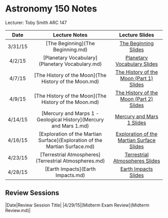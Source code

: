 # Astronomy 150 Notes
Lecturer: Toby Smith
ARC 147

|Date|Lecture Notes|Lecture Slides|
|:--:|:--:|:--:|
|3/31/15|[The Beginning](The Beginning.md)|[The Beginning Slides](http://www.astro.washington.edu/users/smith/Astro150/Lectures/Intro/Slide0.html)|
|4/2/15|[Planetary Vocabulary](Planetary Vocabulary.md)|[Planetary Vocabulary Slides](http://www.astro.washington.edu/users/smith/Astro150/Lectures/Vocab/Slide0.html)|
|4/7/15|[The History of the Moon](The History of the Moon.md)|[The History of the Moon (Part 1) Slides](http://www.astro.washington.edu/users/smith/Astro150/Lectures/Apollo/Slide0.html)|
|4/9/15|[The History of the Moon](The History of the Moon.md)|[The History of the Moon (Part 2) Slides](http://www.astro.washington.edu/users/smith/Astro150/Lectures/MoonOrg/Slide0.html)|
|4/14/15|[Mercury and Marps 1 - Geological History](Mercury and Mars 1.md)|[Mercury and Mars 1 Slides](http://www.astro.washington.edu/users/smith/Astro150/Lectures/MerMarsI/Slide0.html)|
|4/16/15|[Exploration of the Martian Surface](Exploration of the Martian Surface.md)|[Exploration of the Martian Surface Slides](http://www.astro.washington.edu/users/smith/Astro150/Lectures/MarsSurface/Slide0.html)|
|4/23/15|[Terrestrial Atmospheres](Terrestrial Atmospheres.md)|[Terrestrial Atmospheres Slides](http://www.astro.washington.edu/users/smith/Astro150/Lectures/TerrAtm/Slide0.html)|
|4/28/15|[Earth Impacts](Earth Impacts.md)|[Earth Impacts Slides](http://www.astro.washington.edu/users/smith/Astro150/Lectures/KT/Slide0.html)|


## Review Sessions
|Date|Review Session Title|
|4/29/15|[Midterm Exam Review](Midterm Review.md)|